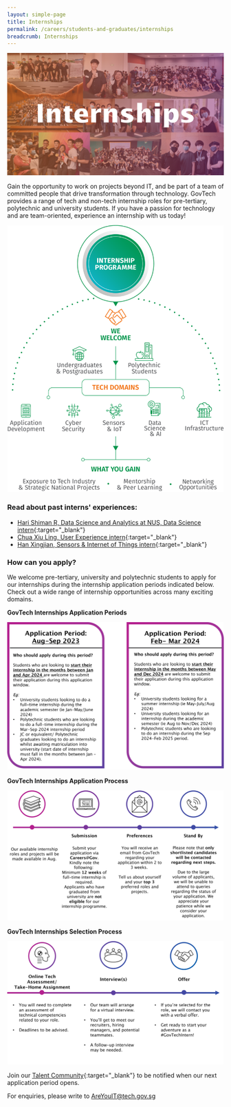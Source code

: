 ```yaml
---
layout: simple-page
title: Internships  
permalink: /careers/students-and-graduates/internships
breadcrumb: Internships 
---
```


![GovTech Internships](/images/careers/GovTech-Internships.png)

Gain the opportunity to work on projects beyond IT, and be part of a team of committed people that drive transformation through technology. GovTech provides a range of tech and non-tech internship roles for pre-tertiary, polytechnic and university students. If you have a passion for technology and are team-oriented, experience an internship with us today!

![GovTech Internships Overview](/images/careers/Internship_Infographic.png)


### Read about past interns' experiences:

* [Hari Shiman R, Data Science and Analytics at NUS, Data Science intern](https://medium.com/ytpo-govtech/internship-experience-at-dsaid-a16907042b28){:target="_blank"}
* [Chua Xiu Ling, User Experience intern](https://medium.com/ytpo-govtech/theres-so-much-to-designing-498774d58037){:target="_blank"}
* [Han Xingjian, Sensors & Internet of Things intern](https://medium.com/ytpo-govtech/internship-blog-7b021006e020){:target="_blank"}


### How can you apply?

We welcome pre-tertiary, university and polytechnic students to apply for our internships during the internship application periods indicated below. Check out a wide range of internship opportunities across many exciting domains.

**GovTech Internships Application Periods**

![GovTech Internships Application Periods](/images/careers/GovTech-internship-application-period.png)

**GovTech Internships Application Process**

![GovTech Internships Application Process](/images/careers/GovTech-Internship-Application-Process-3.png)

**GovTech Internships Selection Process**

![GovTech Internships Selection Process](/images/careers/GovTech-internship-selection-process-updated.png)


Join our [Talent Community](https://go.gov.sg/govtechtalentcommunity){:target="_blank"} to be notified when our next application period opens.

For enquiries, please write to <AreYouIT@tech.gov.sg>

